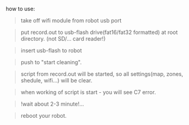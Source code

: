 how to use:
 >take off wifi module from robot usb port
 
 >put record.out to usb-flash drive(fat16/fat32 formatted) at root directory. (not SD/... card reader!)
 
 >insert usb-flash to robot
 
 >push to "start cleaning".
 
 >script from record.out will be started, so all settings(map, zones, shedule, wifi...) will be clear.

 >when working of script is start - you will see C7 error.
 
 >!wait about 2-3 minute!...
 
 >reboot your robot.

